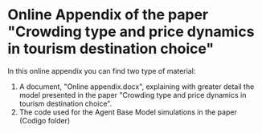 # Online Appendix of the paper "Crowding type and price dynamics in tourism destination choice"

In this online appendix you can find two type of material:

1. A document, "Online appendix.docx", explaining with greater detail the model presented in the paper "Crowding type and price dynamics in tourism destination choice".  
2. The code used for the Agent Base Model simulations in the paper (Codigo folder)
